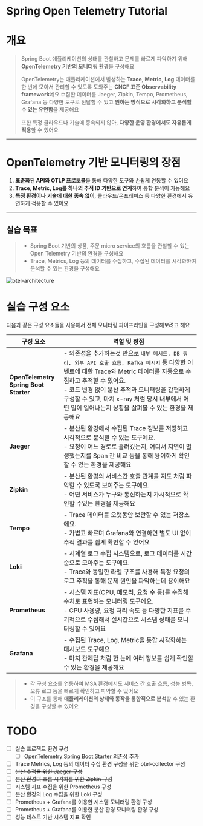 Spring Open Telemetry Tutorial
===

# 개요

> Spring Boot 애플리케이션의 상태를 관찰하고 문제를 빠르게 파악하기 위해 **OpenTelemetry 기반의 모니터링 환경**을 구성해요
>
> OpenTelemetry는 애플리케이션에서 발생하는 **Trace**, **Metric**, **Log** 데이터를 한 번에 모아서 관리할 수 있도록 도와주는 **CNCF 표준 Observability
framework**예요
> 수집한 데이터를 Jaeger, Zipkin, Tempo, Prometheus, Grafana 등 다양한 도구로 전달할 수 있고 **원하는 방식으로 시각화하고 분석할 수 있는 유연함**을 제공해요
>
> 또한 특정 클라우드나 기술에 종속되지 않아, **다양한 운영 환경에서도 자유롭게 적용**할 수 있어요

---

# OpenTelemetry 기반 모니터링의 장점

1. **표준화된 API와 OTLP 프로토콜**을 통해 다양한 도구와 손쉽게 연동할 수 있어요
2. **Trace, Metric, Log를 하나의 추적 ID 기반으로 연계**하여 통합 분석이 가능해요
3. **특정 환경이나 기술에 대한 종속 없이**, 클라우드/온프레미스 등 다양한 환경에서 유연하게 적용할 수 있어요

---

## 실습 목표

> - Spring Boot 기반의 상품, 주문 micro service의 흐름을 관찰할 수 있는 Open Telemetry 기반의 환경을 구성해요
> - Trace, Metrics, Log 등의 데이터를 수집하고, 수집된 데이터를 시각화하여 분석할 수 있는 환경을 구성해요

![otel-architecture](https://github.com/user-attachments/assets/1abd6839-6f05-40d5-9980-18466fb627a0)

# 실습 구성 요소

다음과 같은 구성 요소들을 사용해서 전체 모니터링 파이프라인을 구성해보려고 해요

| 구성 요소                                       | 역할 및 장점                                                                                                                                                                                                           |
|---------------------------------------------|-------------------------------------------------------------------------------------------------------------------------------------------------------------------------------------------------------------------|
| **OpenTelemetry <br/> Spring Boot Starter** | - 의존성을 추가하는것 만으로 `내부 메서드, DB 쿼리, 외부 API 호출 흐름, Kafka 메시지` 등 다양한 이벤트에 대한 Trace와 Metric 데이터를 자동으로 수집하고 추적할 수 있어요.<br/> - 코드 변경 없이 분산 추적과 모니터링을 간편하게 구성할 수 있고, 마치 x-ray 처럼 당시 내부에서 어떤 일이 일어나는지 상황을 살펴볼 수 있는 환경을 제공해요 |
| **Jaeger**                                  | - 분산된 환경에서 수집된 Trace 정보를 저장하고 시각적으로 분석할 수 있는 도구예요. <br/> - 요청이 어느 경로로 흘러갔는지, 어디서 지연이 발생했는지를 Span 간 비교 등을 통해 용이하게 확인할 수 있는 환경을 제공해요                                                                                |
| **Zipkin**                                  | - 분산된 환경의 서비스간 호출 관계를  지도 처럼 파악할 수 있도록 보여주는 도구에요. <br/> - 어떤 서비스가 누구와 통신하는지 가시적으로 확인할 수있는 환경을 제공해요                                                                                                                |
| **Tempo**                                   | - Trace 데이터를 오랫동안 보관할 수 있는 저장소에요. <br/> - 가볍고 빠르며 Grafana와 연결하면 별도 UI 없이 추적 결과를 쉽게 확인할 수 있어요                                                                                                                      |
| **Loki**                                    | - 시계열 로그 수집 시스템으로, 로그 데이터를 시간순으로 모아주는 도구에요. <br/> - Trace와 동일한 라벨 구조를 사용해 특정 요청의 로그 추적을 통해 문제 원인을 파악하는데 용이해요                                                                                                      |
| **Prometheus**                              | - 시스템 지표(CPU, 메모리, 요청 수 등)를 수집해 수치로 표현하는 모니터링 도구에요.  <br/> - CPU 사용량, 요청 처리 속도 등 다양한 지표를 주기적으로 수집해서 실시간으로 시스템 상태를 모니터링할 수 있어요                                                                                     |
| **Grafana**                                 | - 수집된 Trace, Log, Metric을 통합 시각화하는 대시보드 도구예요. <br/> - 마치 관제탑 처럼 한 눈에 여러 정보를 쉽게 확인할 수 있는 환경을 제공해요                                                                                                                  |

> - 각 구성 요소를 연동하여 MSA 환경에서도 서비스 간 호출 흐름, 성능 병목, 오류 로그 등을 빠르게 확인하고 파악할 수 있어요
> - 이 구조를 통해 **애플리케이션의 상태와 동작을 통합적으로 분석**할 수 있는 환경을 구성할 수 있어요

# TODO

- [ ] 실습 프로젝트 환경 구성
  - [ ] [OpenTelemetry Spring Boot Starter 의존성 추가](https://opentelemetry.io/docs/zero-code/java/spring-boot-starter/getting-started/)
- [ ] Trace Metrics, Log 등의 데이터 수집 환경 구성을 위한 otel-collector 구성
- [ ] ~~분산 추적을 위한 Jaeger 구성~~
- [ ] ~~분산 환경의 흐름 시각화를 위한 Zipkin 구성~~
- [ ] 시스템 지표 수집을 위한 Prometheus 구성
- [ ] 분산 환경의 Log 수집을 위한 Loki 구성
- [ ] Prometheus + Grafana를 이용한 시스템 모니터링 환경 구성
- [ ] Prometheus + Grafana를 이용한 분산 환경 모니터링 환경 구성
- [ ] 성능 테스트 기반 시스템 지표 확인
